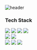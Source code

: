 ![header](https://capsule-render.vercel.app/api?type=slice&color=auto&text=JeongHyeonPark&height=250)

### Tech Stack

<p>
  <img src ="https://img.shields.io/badge/Javascript-F7DF1E?&style=for-the-badge&logo=Javascript&logoColor=white"/>
  <img src ="https://img.shields.io/badge/TypeScript-3178C6?&style=for-the-badge&logo=TypeScript&logoColor=white"/>
  <img src ="https://img.shields.io/badge/HTML5-E34F26?&style=for-the-badge&logo=HTML5&logoColor=white"/>
  <img src ="https://img.shields.io/badge/CSS3-1572B6?&style=for-the-badge&logo=CSS3&logoColor=white"/>
  <br/>
  <img src ="https://img.shields.io/badge/React-61DAFB?&style=for-the-badge&logo=React&logoColor=white"/>
  <img src ="https://img.shields.io/badge/Vue.js-4FC08D?&style=for-the-badge&logo=Vue.js&logoColor=white"/>
  <br/>
  <img src ="https://img.shields.io/badge/Node.js-339933?&style=for-the-badge&logo=Node.js&logoColor=white"/>
  <img src ="https://img.shields.io/badge/Express-000000?&style=for-the-badge&logo=Express&logoColor=white"/>
  <img src ="https://img.shields.io/badge/Electron-47848F?&style=for-the-badge&logo=Electron&logoColor=white"/>
</p>
